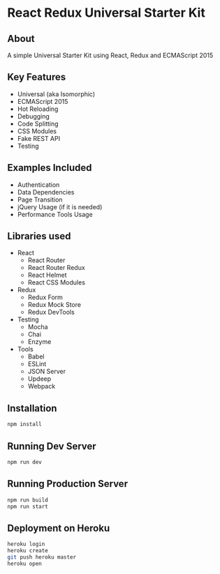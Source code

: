 # React Redux Universal Starter Kit

## About
A simple Universal Starter Kit using React, Redux and ECMAScript 2015

## Key Features
 - Universal (aka Isomorphic)
 - ECMAScript 2015
 - Hot Reloading
 - Debugging
 - Code Splitting
 - CSS Modules
 - Fake REST API
 - Testing
 
## Examples Included
 - Authentication
 - Data Dependencies
 - Page Transition
 - jQuery Usage (if it is needed)
 - Performance Tools Usage

## Libraries used
 - React
   - React Router
   - React Router Redux
   - React Helmet
   - React CSS Modules
 - Redux 
   - Redux Form
   - Redux Mock Store
   - Redux DevTools
 - Testing
   - Mocha
   - Chai
   - Enzyme
 - Tools
   - Babel
   - ESLint
   - JSON Server
   - Updeep
   - Webpack

## Installation
```bash
npm install
```

## Running Dev Server
```bash
npm run dev
```

## Running Production Server

```bash
npm run build
npm run start
```

## Deployment on Heroku

```bash
heroku login
heroku create
git push heroku master
heroku open
```